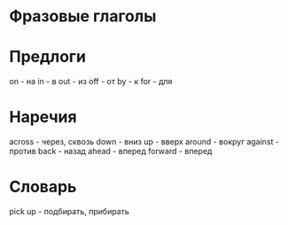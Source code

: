 # Фразовые глаголы
# Предлоги

on - на
in - в
out - из
off - от
by - к
for - для

# Наречия

across -  через, сквозь
down - вниз
up - вверх
around - вокруг
against - против
back - назад
ahead - вперед
forward - вперед

# Словарь
pick up - подбирать, прибирать
